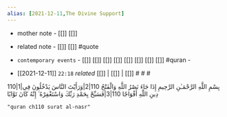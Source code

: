 ```yaml
---
alias: [2021-12-11,The Divine Support]
---
```

- mother note - [[]] [[]]
 - related note - [[]] [[]] #quote 
 
 - `contemporary events` - [[]] [[]] [[]] [[]] [[]] [[]] [[]] [[]] #quran -

- [[2021-12-11]]  `22:18` _related_ [[]] | [[]] | [[]] # # #

110|1|بِسْمِ اللَّهِ الرَّحْمَـٰنِ الرَّحِيمِ إِذَا جَاءَ نَصْرُ اللَّهِ وَالْفَتْحُ
110|2|وَرَأَيْتَ النَّاسَ يَدْخُلُونَ فِي دِينِ اللَّهِ أَفْوَاجًا
110|3|فَسَبِّحْ بِحَمْدِ رَبِّكَ وَاسْتَغْفِرْهُ ۚ إِنَّهُ كَانَ تَوَّابًا

```query
"quran ch110 surat al-nasr"
```